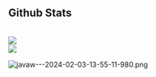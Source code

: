 
## Github Stats  

<br />

<div align="center"><img src="https://github-readme-stats.vercel.app/api?username=EternalTimes&show_icons=true&count_private=true&hide_border=true" align="left"  /></div>

<br />


<div align="center"><img src="https://github-readme-stats.vercel.app/api/top-langs/?username=EternalTimes&hide_border=true&layout=compact" align="left"  /></div>

<br />


![javaw---2024-02-03-13-55-11-980.png](https://pic.tiramisucat.top/images/2024/02/03/javaw---2024-02-03-13-55-11-980.png)
